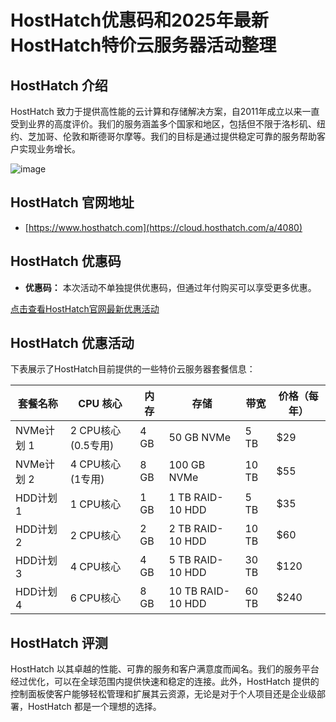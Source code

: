 # HostHatch优惠码和2025年最新HostHatch特价云服务器活动整理

## HostHatch 介绍
HostHatch 致力于提供高性能的云计算和存储解决方案，自2011年成立以来一直受到业界的高度评价。我们的服务涵盖多个国家和地区，包括但不限于洛杉矶、纽约、芝加哥、伦敦和斯德哥尔摩等。我们的目标是通过提供稳定可靠的服务帮助客户实现业务增长。

![image](https://github.com/dalbertson143/HostHatch/assets/167750129/f3515cc9-77ca-4bd5-ab12-19a3319430e2)

## HostHatch 官网地址
- [https://www.hosthatch.com](https://cloud.hosthatch.com/a/4080)

## HostHatch 优惠码
- **优惠码：** 本次活动不单独提供优惠码，但通过年付购买可以享受更多优惠。

[点击查看HostHatch官网最新优惠活动](https://cloud.hosthatch.com/a/4080)

## HostHatch 优惠活动
下表展示了HostHatch目前提供的一些特价云服务器套餐信息：

| 套餐名称     | CPU 核心        | 内存 | 存储           | 带宽           | 价格（每年） |
|------------|-----------------|------|----------------|----------------|--------------|
| NVMe计划 1 | 2 CPU核心(0.5专用) | 4 GB | 50 GB NVMe     | 5 TB           | $29          |
| NVMe计划 2 | 4 CPU核心(1专用)   | 8 GB | 100 GB NVMe    | 10 TB          | $55          |
| HDD计划 1  | 1 CPU核心        | 1 GB | 1 TB RAID-10 HDD | 5 TB           | $35          |
| HDD计划 2  | 2 CPU核心        | 2 GB | 2 TB RAID-10 HDD | 10 TB          | $60          |
| HDD计划 3  | 4 CPU核心        | 4 GB | 5 TB RAID-10 HDD | 30 TB          | $120         |
| HDD计划 4  | 6 CPU核心        | 8 GB | 10 TB RAID-10 HDD | 60 TB         | $240         |

## HostHatch 评测
HostHatch 以其卓越的性能、可靠的服务和客户满意度而闻名。我们的服务平台经过优化，可以在全球范围内提供快速和稳定的连接。此外，HostHatch 提供的控制面板使客户能够轻松管理和扩展其云资源，无论是对于个人项目还是企业级部署，HostHatch 都是一个理想的选择。
